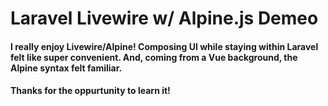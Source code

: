 # Laravel Livewire w/ Alpine.js Demeo

#### I really enjoy Livewire/Alpine!  Composing UI while staying within Laravel felt like super convenient. And, coming from a Vue background, the Alpine syntax felt familiar.

#### Thanks for the oppurtunity to learn it!
